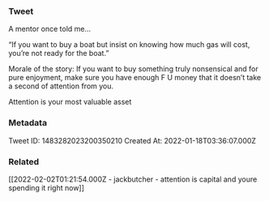 ### Tweet
A mentor once told me… 

“If you want to buy a boat but insist on knowing how much gas will cost, you’re not ready for the boat.”

Morale of the story: If you want to buy something truly nonsensical and for pure enjoyment, make sure you have enough F U money that it doesn’t take a second of attention from you. 

Attention is your most valuable asset

### Metadata
Tweet ID: 1483282023200350210
Created At: 2022-01-18T03:36:07.000Z

### Related
[[2022-02-02T01:21:54.000Z - jackbutcher - attention is capital and youre spending it right now]]


